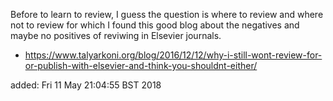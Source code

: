 

Before to learn to review, I guess the question is where to review and where not to review
for which I found this good blog about the negatives and maybe no positives of reviwing 
in Elsevier journals.


* https://www.talyarkoni.org/blog/2016/12/12/why-i-still-wont-review-for-or-publish-with-elsevier-and-think-you-shouldnt-either/

added: Fri 11 May 21:04:55 BST 2018

